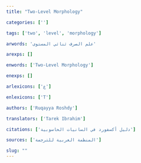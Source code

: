 ```yaml
---
title: "Two-Level Morphology"

categories: ['']

tags: ['two', 'level', 'morphology']

arwords: 'علم الصرف ثنائي المستوى'

arexps: []

enwords: ['Two-Level Morphology']

enexps: []

arlexicons: ['ع']

enlexicons: ['T']

authors: ['Ruqayya Roshdy']

translators: ['Tarek Ibrahim']

citations: ['دليل أكسفورد في السانيات الحاسوبية']

sources: ['المنظمة العربية للترجمة']

slug: ""
---
```

